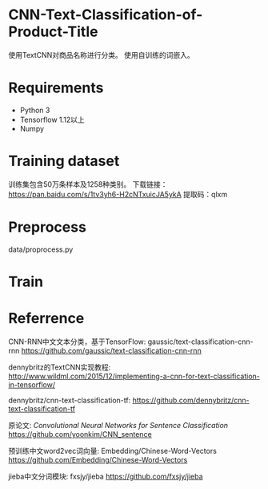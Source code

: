 # CNN-Text-Classification-of-Product-Title
使用TextCNN对商品名称进行分类。
使用自训练的词嵌入。

# Requirements
* Python 3
* Tensorflow 1.12以上
* Numpy

# Training dataset
训练集包含50万条样本及1258种类别。
下载链接：https://pan.baidu.com/s/1tv3yh6-H2cNTxuicJA5ykA 
提取码：qlxm 

# Preprocess 
  data/proprocess.py 

# Train
  

# Referrence
CNN-RNN中文文本分类，基于TensorFlow: gaussic/text-classification-cnn-rnn https://github.com/gaussic/text-classification-cnn-rnn

dennybritz的TextCNN实现教程: http://www.wildml.com/2015/12/implementing-a-cnn-for-text-classification-in-tensorflow/

dennybritz/cnn-text-classification-tf: https://github.com/dennybritz/cnn-text-classification-tf

原论文: *Convolutional Neural Networks for Sentence Classification* https://github.com/yoonkim/CNN_sentence

预训练中文word2vec词向量: Embedding/Chinese-Word-Vectors https://github.com/Embedding/Chinese-Word-Vectors

jieba中文分词模块: fxsjy/jieba https://github.com/fxsjy/jieba

